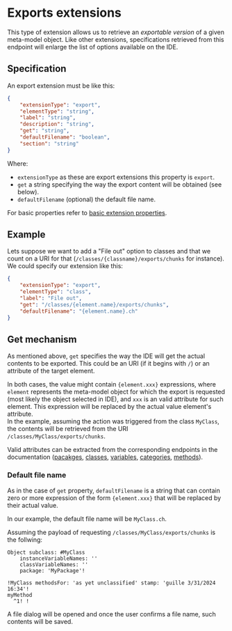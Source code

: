 # Exports extensions

This type of extension allows us to retrieve an _exportable version_ of a given meta-model object. Like other extensions, specifications retrieved from this endpoint will enlarge the list of options available on the IDE.

## Specification

An export extension must be like this:

```json
{
	"extensionType": "export",
	"elementType": "string",
	"label": "string",
	"description": "string",
	"get": "string",
	"defaultFilename": "boolean",
	"section": "string"
}
```

Where:

-   `extensionType` as these are export extensions this property is `export`.
-   `get` a string specifying the way the export content will be obtained (see below).
-   `defaultFilename` (optional) the default file name.

For basic properties refer to [basic extension properties](./get.md#specification).

## Example

Lets suppose we want to add a "File out" option to classes and that we count on a URI for that (`/classes/{classname}/exports/chunks` for instance).\
We could specify our extension like this:

```json
{
	"extensionType": "export",
	"elementType": "class",
	"label": "File out",
	"get": "/classes/{element.name}/exports/chunks",
	"defaultFilename": "{element.name}.ch"
}
```

## Get mechanism

As mentioned above, `get` specifies the way the IDE will get the actual contents to be exported. This could be an URI (if it begins with `/`) or an attribute of the target element.

In both cases, the value might contain `{element.xxx}` expressions, where `element` represents the meta-model object for which the export is requested (most likely the object selected in IDE), and `xxx` is an valid attribute for such element. This expression will be replaced by the actual value element's attribute.\
In the example, assuming the action was triggered from the class `MyClass`, the contents will be retrieved from the URI `/classes/MyClass/exports/chunks`.

Valid attributes can be extracted from the corresponding endpoints in the documentation ([pacakges](../code/packages/get.md), [classes](../code/classes/get.md), [variables](../code/classes/name/variables/get.md), [categories](../code/classes/name/categories/get.md), [methods](../code/methods/get.md)).

### Default file name

As in the case of `get` property, `defaultFilename` is a string that can contain zero or more expression of the form `{element.xxx}` that will be replaced by their actual value.

In our example, the default file name will be `MyClass.ch`.

Assuming the payload of requesting `/classes/MyClass/exports/chunks` is the follwing:

```
Object subclass: #MyClass
	instanceVariableNames: ''
	classVariableNames: ''
	package: 'MyPackage'!

!MyClass methodsFor: 'as yet unclassified' stamp: 'guille 3/31/2024 16:34'!
myMethod
  ^1! !
```

A file dialog will be opened and once the user confirms a file name, such contents will be saved.
